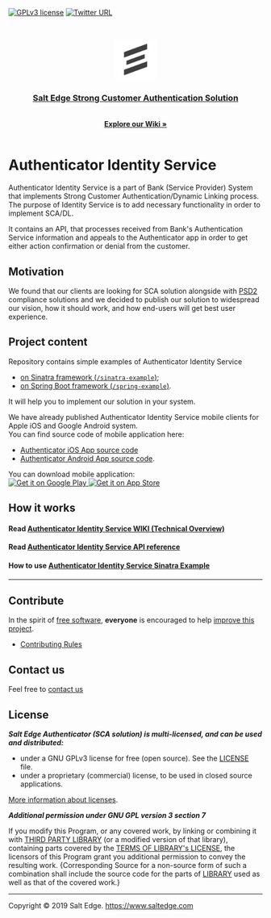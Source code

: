 [![GPLv3 license](https://img.shields.io/badge/License-GPLv3-blue.svg)](http://perso.crans.org/besson/LICENSE.html)
[![Twitter URL](https://img.shields.io/twitter/url/https/twitter.com/fold_left.svg?style=social&label=Follow%20%40saltedge)](http://twitter.com/saltedge)

<br />
<p align="center">
  <a href="https://www.saltedge.com/products/strong_customer_authentication">
    <img src="docs/images/saltedge_logo.png" alt="Salt Egde Logo" width="80" height="80">
  </a>
  <h3 align="center">
    <a href="https://www.saltedge.com/products/strong_customer_authentication">
      Salt Edge Strong Customer Authentication Solution
    </a>
  </h3>
  <p align="center">
    <br />
    <a href="https://github.com/saltedge/sca-identity-service-example/wiki"><strong>Explore our Wiki »</strong></a>
    <br />
    <br />
  </p>
</p>

# Authenticator Identity Service  

Authenticator Identity Service is a part of Bank (Service Provider) System that implements Strong Customer Authentication/Dynamic Linking process.  
The purpose of Identity Service is to add necessary functionality in order to implement SCA/DL.  

It contains an API, that processes received from Bank's Authentication Service information 
and appeals to the Authenticator app in order to get either action confirmation or denial from the customer.

## Motivation

We found that our clients are looking for SCA solution alongside with [PSD2](https://en.wikipedia.org/wiki/Payment_Services_Directive) compliance solutions and we decided to publish our solution to widespread our vision, how it should work, and how end-users will get best user experience.

## Project content

Repository contains simple examples of Authenticator Identity Service 
* [on Sinatra framework (`/sinatra-example`)](sinatra-example/README.md); 
* [on Spring Boot framework (`/spring-example`)](spring-example/README.md). 

It will help you to implement our solution in your system. 

We have already published Authenticator Identity Service mobile clients for Apple iOS and Google Android system.  
You can find source code of mobile application here: 
* [Authenticator iOS App source code](https://github.com/saltedge/sca-authenticator-ios) 
* [Authenticator Android App source code](https://github.com/saltedge/sca-authenticator-android).   

You can download mobile application:  
<a href='https://play.google.com/store/apps/details?id=com.saltedge.authenticator'>
    <img src='https://play.google.com/intl/en_us/badges/static/images/badges/en_badge_web_generic.png' alt='Get it on Google Play' height="56px"/>
</a> 
<a href='https://apps.apple.com/md/app/priora-authenticator/id1277625653'>
    <img src='https://upload.wikimedia.org/wikipedia/commons/thumb/3/3c/Download_on_the_App_Store_Badge.svg/1000px-Download_on_the_App_Store_Badge.svg.png' alt='Get it on App Store' height="56px"/>
</a> 
  
## How it works

#### Read [Authenticator Identity Service WIKI (Technical Overview)](https://github.com/saltedge/sca-identity-service-example/wiki)
#### Read [Authenticator Identity Service API reference](docs/IDENTITY_SERVICE_API.md) 
#### How to use [Authenticator Identity Service Sinatra Example](sinatra-example/README.md)
  
----  
## Contribute

In the spirit of [free software][free-sw], **everyone** is encouraged to help [improve this project](./CONTRIBUTING.md).

* [Contributing Rules](./CONTRIBUTING.md)  

[free-sw]: http://www.fsf.org/licensing/essays/free-sw.html

## Contact us

Feel free to [contact us](https://www.saltedge.com/pages/contact_support)

## License

***Salt Edge Authenticator (SCA solution) is multi-licensed, and can be used and distributed:***
- under a GNU GPLv3 license for free (open source). See the [LICENSE](LICENSE.txt) file.
- under a proprietary (commercial) license, to be used in closed source applications. 
  
[More information about licenses](https://github.com/saltedge/sca-identity-service-example/wiki/Multi-license).
  
***Additional permission under GNU GPL version 3 section 7***

If you modify this Program, or any covered work, by linking or combining it with [THIRD PARTY LIBRARY](THIRD_PARTY_NOTICES.md) (or a modified version of that library), containing parts covered by the [TERMS OF LIBRARY's LICENSE](THIRD_PARTY_NOTICES.md), the licensors of this Program grant you additional permission to convey the resulting work. {Corresponding Source for a non-source form of such a combination shall include the source code for the parts of [LIBRARY](THIRD_PARTY_NOTICES.md) used as well as that of the covered work.}  

___
Copyright © 2019 Salt Edge. https://www.saltedge.com  
